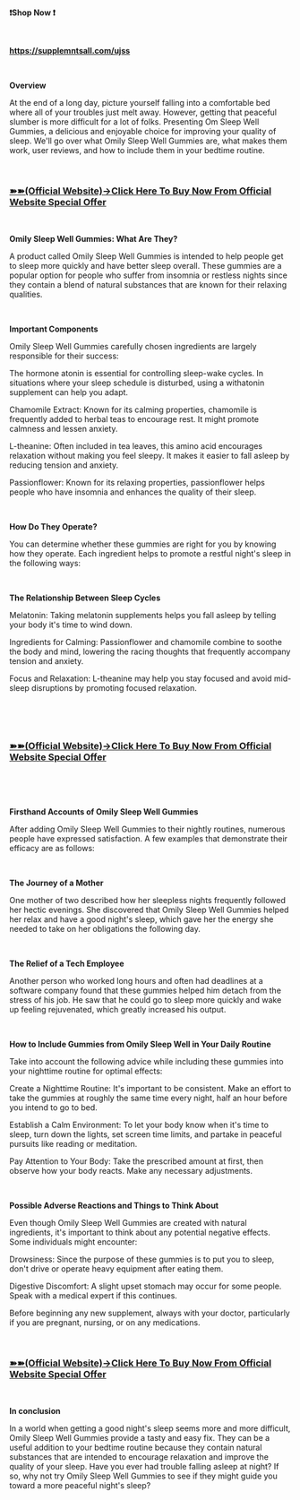 <p><strong>❗Shop Now ❗</strong></p>
<p>&nbsp;</p>
<p><strong><a href="https://supplemntsall.com/ujss">https://supplemntsall.com/ujss</a></strong></p>
<p>&nbsp;</p>
<p><strong>Overview</strong></p>
<p>At the end of a long day, picture yourself falling into a comfortable bed where all of your troubles just melt away. However, getting that peaceful slumber is more difficult for a lot of folks. Presenting Om Sleep Well Gummies, a delicious and enjoyable choice for improving your quality of sleep. We'll go over what Omily Sleep Well Gummies are, what makes them work, user reviews, and how to include them in your bedtime routine.</p>
<p>&nbsp;</p>
<h3><a href="https://supplemntsall.com/ujss">➽➽(Official Website)&rarr;Click Here To Buy Now From Official Website Special Offer</a></h3>
<p>&nbsp;</p>
<p><strong>Omily Sleep Well Gummies: What Are They?</strong></p>
<p>A product called Omily Sleep Well Gummies is intended to help people get to sleep more quickly and have better sleep overall. These gummies are a popular option for people who suffer from insomnia or restless nights since they contain a blend of natural substances that are known for their relaxing qualities.</p>
<p>&nbsp;</p>
<p><strong>Important Components</strong></p>
<p>Omily Sleep Well Gummies carefully chosen ingredients are largely responsible for their success:</p>
<p>The hormone atonin is essential for controlling sleep-wake cycles. In situations where your sleep schedule is disturbed, using a withatonin supplement can help you adapt.</p>
<p>Chamomile Extract: Known for its calming properties, chamomile is frequently added to herbal teas to encourage rest. It might promote calmness and lessen anxiety.</p>
<p>L-theanine: Often included in tea leaves, this amino acid encourages relaxation without making you feel sleepy. It makes it easier to fall asleep by reducing tension and anxiety.</p>
<p>Passionflower: Known for its relaxing properties, passionflower helps people who have insomnia and enhances the quality of their sleep.</p>
<p>&nbsp;</p>
<p><strong>How Do They Operate?</strong></p>
<p>You can determine whether these gummies are right for you by knowing how they operate. Each ingredient helps to promote a restful night's sleep in the following ways:</p>
<p>&nbsp;</p>
<p><strong>The Relationship Between Sleep Cycles</strong></p>
<p>Melatonin: Taking melatonin supplements helps you fall asleep by telling your body it's time to wind down.</p>
<p>Ingredients for Calming: Passionflower and chamomile combine to soothe the body and mind, lowering the racing thoughts that frequently accompany tension and anxiety.</p>
<p>Focus and Relaxation: L-theanine may help you stay focused and avoid mid-sleep disruptions by promoting focused relaxation.</p>
<p>&nbsp;</p>
<p>&nbsp;</p>
<h3><a href="https://supplemntsall.com/ujss">➽➽(Official Website)&rarr;Click Here To Buy Now From Official Website Special Offer</a></h3>
<p>&nbsp;</p>
<p>&nbsp;</p>
<p><strong>Firsthand Accounts of Omily Sleep Well Gummies</strong></p>
<p>After adding Omily Sleep Well Gummies to their nightly routines, numerous people have expressed satisfaction. A few examples that demonstrate their efficacy are as follows:</p>
<p>&nbsp;</p>
<p><strong>The Journey of a Mother</strong></p>
<p>One mother of two described how her sleepless nights frequently followed her hectic evenings. She discovered that Omily Sleep Well Gummies helped her relax and have a good night's sleep, which gave her the energy she needed to take on her obligations the following day.</p>
<p>&nbsp;</p>
<p><strong>The Relief of a Tech Employee</strong></p>
<p>Another person who worked long hours and often had deadlines at a software company found that these gummies helped him detach from the stress of his job. He saw that he could go to sleep more quickly and wake up feeling rejuvenated, which greatly increased his output.</p>
<p>&nbsp;</p>
<p><strong>How to Include Gummies from Omily Sleep Well in Your Daily Routine</strong></p>
<p>Take into account the following advice while including these gummies into your nighttime routine for optimal effects:</p>
<p>Create a Nighttime Routine: It's important to be consistent. Make an effort to take the gummies at roughly the same time every night, half an hour before you intend to go to bed.</p>
<p>Establish a Calm Environment: To let your body know when it's time to sleep, turn down the lights, set screen time limits, and partake in peaceful pursuits like reading or meditation.</p>
<p>Pay Attention to Your Body: Take the prescribed amount at first, then observe how your body reacts. Make any necessary adjustments.</p>
<p>&nbsp;</p>
<p><strong>Possible Adverse Reactions and Things to Think About</strong></p>
<p>Even though Omily Sleep Well Gummies are created with natural ingredients, it's important to think about any potential negative effects. Some individuals might encounter:</p>
<p>Drowsiness: Since the purpose of these gummies is to put you to sleep, don't drive or operate heavy equipment after eating them.</p>
<p>Digestive Discomfort: A slight upset stomach may occur for some people. Speak with a medical expert if this continues.</p>
<p>Before beginning any new supplement, always with your doctor, particularly if you are pregnant, nursing, or on any medications.</p>
<p>&nbsp;</p>
<h3><a href="https://supplemntsall.com/ujss">➽➽(Official Website)&rarr;Click Here To Buy Now From Official Website Special Offer</a></h3>
<p>&nbsp;</p>
<p><strong>In conclusion</strong></p>
<p>In a world when getting a good night's sleep seems more and more difficult, Omily Sleep Well Gummies provide a tasty and easy fix. They can be a useful addition to your bedtime routine because they contain natural substances that are intended to encourage relaxation and improve the quality of your sleep. Have you ever had trouble falling asleep at night? If so, why not try Omily Sleep Well Gummies to see if they might guide you toward a more peaceful night's sleep?</p>
